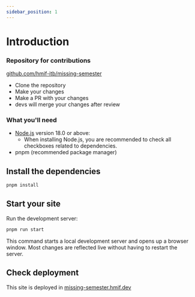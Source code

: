 ```yaml
---
sidebar_position: 1
---
```


# Introduction

### Repository for contributions

[github.com/hmif-itb/missing-semester](https://github.com/hmif-itb/missing-semester)

- Clone the repository
- Make your changes
- Make a PR with your changes
- devs will merge your changes after review

### What you'll need

- [Node.js](https://nodejs.org/en/download/) version 18.0 or above:
  - When installing Node.js, you are recommended to check all checkboxes related to dependencies.
- pnpm (recommended package manager)

## Install the dependencies

```bash
pnpm install
```

## Start your site

Run the development server:

```bash
pnpm run start
```

This command starts a local development server and opens up a browser window. Most changes are reflected live without having to restart the server.

## Check deployment

This site is deployed in [missing-semester.hmif.dev](https://missing-semester.hmif.dev)
